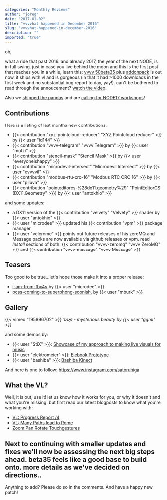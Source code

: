 ```yaml
---
categories: "Monthly Reviews"
author: "joreg"
date: "2017-01-02"
title: "vvvvhat happened in December 2016"
slug: "vvvvhat-happened-in-december-2016"
description: ""
imported: "true"
---
```


oh,

what a ride that past 2016. and already 2017, the year of the next NODE, is in full swing. just in case you live behind the moon and this is the first post that reaches you in a while, learn this: [vvvv 50beta35](/blog/2016/vvvv50beta35) plus [addonpack](/blog/2016/addons50beta3501) is out now. it ships with vl and is gorgeous (in that it had >1000 downloads in the first week and no substantial bug report to day, yay!). can't be bothered to read through the annoucement? [watch the video](https://vimeo.com/196671562).

Also we [shipped the pandas](/blog/2016/and-the-pandas-go-to) and are [calling for NODE17 workshops](/blog/2016/node17-call-for-workshops)!

## Contributions

Here is a listing of last months new contributions:
* {{< contribution "xyz-pointcloud-reducer" "XYZ Pointcloud reducer" >}} by {{< user "id144" >}}
* {{< contribution "vvvv-telegram" "vvvv Telegram" >}} by {{< user "motzi" >}}
* {{< contribution "stencil-mask" "Stencil Mask" >}} by {{< user "everyoneishappy" >}}
* {{< contribution "microdevil-intersect" "Microdevil Intersect" >}} by {{< user "evvvvil" >}}
* {{< contribution "modbus-rtu-crc-16" "Modbus RTC CRC 16" >}} by {{< user "piluva" >}}
* {{< contribution "pointeditorcs-%28dx11.geometry%29" "PointEditorCS (DX11.Geometry" >}}) by {{< user "antokhio" >}}

and some updates:
* a DX11 version of the {{< contribution "velvety" "Velvety" >}} shader by {{< user "antokhio" >}} 
* {{< user "microdee" >}} updated his {{< contribution "vpm" >}} package manager
* {{< user "velcrome" >}} points out future releases of his zeroMQ and Message packs are now available via github releases or vpm. read *Install* sections of both: {{< contribution "vvvv-zeromq" "vvvv ZeroMQ" >}} and {{< contribution "vvvv-message" "vvvv Message" >}}

## Teasers

Too good to be true...let's hope those make it into a proper release:
* [i-am-from-fbx4v](/blog/i-am-from-fbx4v) by {{< user "microdee" >}}
* [pcss-coming-to-superphong-soonish.](/blog/pcss-coming-to-superphong-soonish.) by {{< user "mburk" >}}

## Gallery

{{< vimeo "195896702" >}}
*זאַמד - mysterious beauty by {{< user "ggml" >}}*

and some demos by:
* {{< user "StiX" >}}: [Showcase of my approach to making live visuals for music](/blog/vvvv-%20-steam-controller-showcase-of-my-approach-to-making-live-visuals-for-music)
* {{< user "elektromeier" >}}: [Elebook Prototype](/blog/elebook-prototype1)
* {{< user "bashiba" >}}: [Bashiba Kinect](/blog/bashiba-kinect)

And here is one to follow: https://www.instagram.com/satoruhiga

## What the VL?

Well, it is out, use it! let us know how it works for you, or why it doesn't and what you're missing. but first read our latest blogposts to know what you're working with:
* [VL: Progress Report /4](/blog/2016/vl-progress-report-4)
* [VL: Many Paths lead to Rome](/blog/2016/vl-many-paths-lead-to-rome) 
* [Zoom Pan Rotate Touchgestures](/blog/2016/zoom-pan-rotate-touchgestures)

Next to continuing with smaller updates and fixes we'll now be assessing the next big steps ahead. beta35 feels like a good base to build onto. more details as we've decided on directions..
---

Anything to add? Please do so in the comments.
And have a happy new patch!